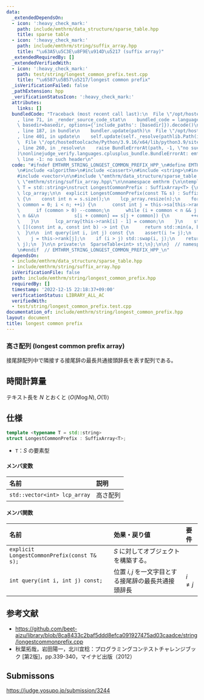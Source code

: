 ```yaml
---
data:
  _extendedDependsOn:
  - icon: ':heavy_check_mark:'
    path: include/emthrm/data_structure/sparse_table.hpp
    title: sparse table
  - icon: ':heavy_check_mark:'
    path: include/emthrm/string/suffix_array.hpp
    title: "\u63A5\u5C3E\u8F9E\u914D\u5217 (suffix array)"
  _extendedRequiredBy: []
  _extendedVerifiedWith:
  - icon: ':heavy_check_mark:'
    path: test/string/longest_common_prefix.test.cpp
    title: "\u6587\u5B57\u5217/longest common prefix"
  _isVerificationFailed: false
  _pathExtension: hpp
  _verificationStatusIcon: ':heavy_check_mark:'
  attributes:
    links: []
  bundledCode: "Traceback (most recent call last):\n  File \"/opt/hostedtoolcache/Python/3.9.16/x64/lib/python3.9/site-packages/onlinejudge_verify/documentation/build.py\"\
    , line 71, in _render_source_code_stat\n    bundled_code = language.bundle(stat.path,\
    \ basedir=basedir, options={'include_paths': [basedir]}).decode()\n  File \"/opt/hostedtoolcache/Python/3.9.16/x64/lib/python3.9/site-packages/onlinejudge_verify/languages/cplusplus.py\"\
    , line 187, in bundle\n    bundler.update(path)\n  File \"/opt/hostedtoolcache/Python/3.9.16/x64/lib/python3.9/site-packages/onlinejudge_verify/languages/cplusplus_bundle.py\"\
    , line 401, in update\n    self.update(self._resolve(pathlib.Path(included), included_from=path))\n\
    \  File \"/opt/hostedtoolcache/Python/3.9.16/x64/lib/python3.9/site-packages/onlinejudge_verify/languages/cplusplus_bundle.py\"\
    , line 260, in _resolve\n    raise BundleErrorAt(path, -1, \"no such header\"\
    )\nonlinejudge_verify.languages.cplusplus_bundle.BundleErrorAt: emthrm/data_structure/sparse_table.hpp:\
    \ line -1: no such header\n"
  code: "#ifndef EMTHRM_STRING_LONGEST_COMMON_PREFIX_HPP_\n#define EMTHRM_STRING_LONGEST_COMMON_PREFIX_HPP_\n\
    \n#include <algorithm>\n#include <cassert>\n#include <string>\n#include <utility>\n\
    #include <vector>\n\n#include \"emthrm/data_structure/sparse_table.hpp\"\n#include\
    \ \"emthrm/string/suffix_array.hpp\"\n\nnamespace emthrm {\n\ntemplate <typename\
    \ T = std::string>\nstruct LongestCommonPrefix : SuffixArray<T> {\n  std::vector<int>\
    \ lcp_array;\n\n  explicit LongestCommonPrefix(const T& s) : SuffixArray<T>(s)\
    \ {\n    const int n = s.size();\n    lcp_array.resize(n);\n    for (int i = 0,\
    \ common = 0; i < n; ++i) {\n      const int j = this->sa[this->rank[i] - 1];\n\
    \      if (common > 0) --common;\n      while (i + common < n && j + common <\
    \ n &&\n             s[i + common] == s[j + common]) {\n        ++common;\n  \
    \    }\n      lcp_array[this->rank[i] - 1] = common;\n    }\n    st.init(lcp_array,\
    \ [](const int a, const int b) -> int {\n      return std::min(a, b);\n    });\n\
    \  }\n\n  int query(int i, int j) const {\n    assert(i != j);\n    i = this->rank[i];\n\
    \    j = this->rank[j];\n    if (i > j) std::swap(i, j);\n    return st.query(i,\
    \ j);\n  }\n\n private:\n  SparseTable<int> st;\n};\n\n}  // namespace emthrm\n\
    \n#endif  // EMTHRM_STRING_LONGEST_COMMON_PREFIX_HPP_\n"
  dependsOn:
  - include/emthrm/data_structure/sparse_table.hpp
  - include/emthrm/string/suffix_array.hpp
  isVerificationFile: false
  path: include/emthrm/string/longest_common_prefix.hpp
  requiredBy: []
  timestamp: '2022-12-15 22:18:37+09:00'
  verificationStatus: LIBRARY_ALL_AC
  verifiedWith:
  - test/string/longest_common_prefix.test.cpp
documentation_of: include/emthrm/string/longest_common_prefix.hpp
layout: document
title: longest common prefix
---
```



### 高さ配列 (longest common prefix array)

接尾辞配列中で隣接する接尾辞の最長共通接頭辞長を表す配列である。


## 時間計算量

テキスト長を $N$ とおくと $\langle O(N\log{N}), O(1) \rangle$


## 仕様

```cpp
template <typename T = std::string>
struct LongestCommonPrefix : SuffixArray<T>;
```

- `T`：$S$ の要素型

#### メンバ変数

|名前|説明|
|:--|:--|
|`std::vector<int> lcp_array`|高さ配列|

#### メンバ関数

|名前|効果・戻り値|要件|
|:--|:--|:--|
|`explicit LongestCommonPrefix(const T& s);`|$S$ に対してオブジェクトを構築する。||
|`int query(int i, int j) const;`|位置 $i, j$ を一文字目とする接尾辞の最長共通接頭辞長|$i \neq j$|


## 参考文献

- https://github.com/beet-aizu/library/blob/8ca8433c2baf5ddd8efca091927475ad03caadce/string/longestcommonprefix.cpp
- 秋葉拓哉，岩田陽一，北川宜稔：プログラミングコンテストチャレンジブック \[第2版\]，pp.339-340，マイナビ出版（2012）


## Submissons

https://judge.yosupo.jp/submission/3244
